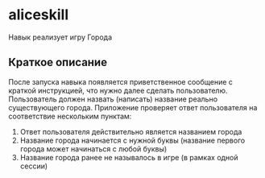 # aliceskill

Навык реализует игру Города

## Краткое описание
После запуска навыка появляется приветственное сообщение с краткой инструкцией, что нужно далее сделать пользователю. Пользователь должен назвать (написать) название реально существующего города.
Приложение проверяет ответ пользователя на соответствие нескольким пунктам:
1. Ответ пользователя действительно является названием города
2. Название города начинается с нужной буквы (название первого города может начинаться с любой буквы)
3. Название города ранее не называлось в игре (в рамках одной сессии)
